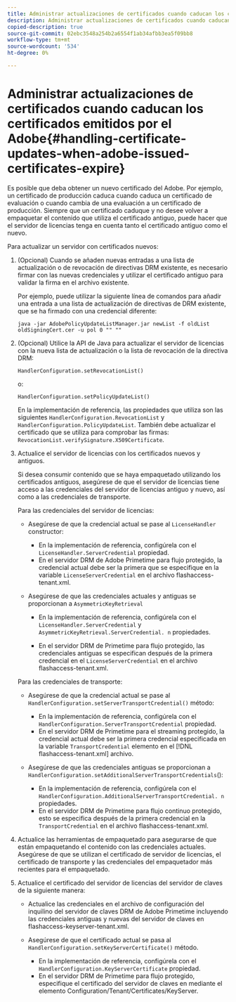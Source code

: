 ```yaml
---
title: Administrar actualizaciones de certificados cuando caducan los certificados emitidos por el Adobe
description: Administrar actualizaciones de certificados cuando caducan los certificados emitidos por el Adobe
copied-description: true
source-git-commit: 02ebc3548a254b2a6554f1ab34afbb3ea5f09bb8
workflow-type: tm+mt
source-wordcount: '534'
ht-degree: 0%

---
```


# Administrar actualizaciones de certificados cuando caducan los certificados emitidos por el Adobe{#handling-certificate-updates-when-adobe-issued-certificates-expire}

Es posible que deba obtener un nuevo certificado del Adobe. Por ejemplo, un certificado de producción caduca cuando caduca un certificado de evaluación o cuando cambia de una evaluación a un certificado de producción. Siempre que un certificado caduque y no desee volver a empaquetar el contenido que utiliza el certificado antiguo, puede hacer que el servidor de licencias tenga en cuenta tanto el certificado antiguo como el nuevo.

Para actualizar un servidor con certificados nuevos:

1. (Opcional) Cuando se añaden nuevas entradas a una lista de actualización o de revocación de directivas DRM existente, es necesario firmar con las nuevas credenciales y utilizar el certificado antiguo para validar la firma en el archivo existente.

   Por ejemplo, puede utilizar la siguiente línea de comandos para añadir una entrada a una lista de actualización de directivas de DRM existente, que se ha firmado con una credencial diferente:

   ```
   java -jar AdobePolicyUpdateListManager.jar newList -f oldList oldSigningCert.cer -u pol 0 "" ""
   ```

1. (Opcional) Utilice la API de Java para actualizar el servidor de licencias con la nueva lista de actualización o la lista de revocación de la directiva DRM:

   ```
   HandlerConfiguration.setRevocationList() 
   ```

   o:

   ```
   HandlerConfiguration.setPolicyUpdateList()
   ```

   En la implementación de referencia, las propiedades que utiliza son las siguientes `HandlerConfiguration.RevocationList` y `HandlerConfiguration.PolicyUpdateList`. También debe actualizar el certificado que se utiliza para comprobar las firmas: `RevocationList.verifySignature.X509Certificate`.

1. Actualice el servidor de licencias con los certificados nuevos y antiguos.

   Si desea consumir contenido que se haya empaquetado utilizando los certificados antiguos, asegúrese de que el servidor de licencias tiene acceso a las credenciales del servidor de licencias antiguo y nuevo, así como a las credenciales de transporte.

   Para las credenciales del servidor de licencias:

   * Asegúrese de que la credencial actual se pase al `LicenseHandler` constructor:

      * En la implementación de referencia, configúrela con el `LicenseHandler.ServerCredential` propiedad.
      * En el servidor DRM de Adobe Primetime para flujo protegido, la credencial actual debe ser la primera que se especifique en la variable `LicenseServerCredential` en el archivo flashaccess-tenant.xml.

   * Asegúrese de que las credenciales actuales y antiguas se proporcionan a `AsymmetricKeyRetrieval`

      * En la implementación de referencia, configúrela con el `LicenseHandler.ServerCredential` y `AsymmetricKeyRetrieval.ServerCredential. n` propiedades.

      * En el servidor DRM de Primetime para flujo protegido, las credenciales antiguas se especifican después de la primera credencial en el `LicenseServerCredential` en el archivo flashaccess-tenant.xml.

   Para las credenciales de transporte:

   * Asegúrese de que la credencial actual se pase al `HandlerConfiguration.setServerTransportCredential()` método:

      * En la implementación de referencia, configúrela con el `HandlerConfiguration.ServerTransportCredential` propiedad.
      * En el servidor DRM de Primetime para el streaming protegido, la credencial actual debe ser la primera credencial especificada en la variable `TransportCredential` elemento en el [!DNL flashaccess-tenant.xml] archivo.

   * Asegúrese de que las credenciales antiguas se proporcionan a `HandlerConfiguration.setAdditionalServerTransportCredentials`():

      * En la implementación de referencia, configúrela con el `HandlerConfiguration.AdditionalServerTransportCredential. n` propiedades.
      * En el servidor DRM de Primetime para flujo continuo protegido, esto se especifica después de la primera credencial en la `TransportCredential` en el archivo flashaccess-tenant.xml.

1. Actualice las herramientas de empaquetado para asegurarse de que están empaquetando el contenido con las credenciales actuales. Asegúrese de que se utilizan el certificado de servidor de licencias, el certificado de transporte y las credenciales del empaquetador más recientes para el empaquetado.
1. Actualice el certificado del servidor de licencias del servidor de claves de la siguiente manera:

   * Actualice las credenciales en el archivo de configuración del inquilino del servidor de claves DRM de Adobe Primetime incluyendo las credenciales antiguas y nuevas del servidor de claves en flashaccess-keyserver-tenant.xml.
   * Asegúrese de que el certificado actual se pasa al `HandlerConfiguration.setKeyServerCertificate()` método.

      * En la implementación de referencia, configúrela con el `HandlerConfiguration.KeyServerCertificate` propiedad.
      * En el servidor DRM de Primetime para flujo protegido, especifique el certificado del servidor de claves en mediante el elemento Configuration/Tenant/Certificates/KeyServer.

